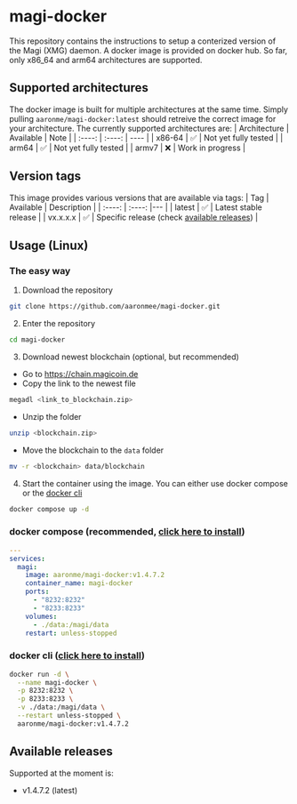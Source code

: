 # magi-docker
This repository contains the instructions to setup a conterized version of the Magi (XMG) daemon. 
A docker image is provided on docker hub. So far, only x86_64 and arm64 architectures are supported. 

## Supported architectures
The docker image is built for multiple architectures at the same time.
Simply pulling `aaronme/magi-docker:latest` should retreive the correct image for your architecture. 
The currently supported architectures are:
| Architecture | Available | Note |
| :----: | :----: | ---- |
| x86-64 | ✅ | Not yet fully tested |
| arm64 | ✅ | Not yet fully tested |
| armv7 | ❌ | Work in progress |

## Version tags
This image provides various versions that are available via tags:
| Tag | Available | Description |
| :----: | :----: |--- |
| latest | ✅ | Latest stable release |
| vx.x.x.x | ✅ | Specific release (check [available releases](https://github.com/aaronmee/magi-docker/blob/main/README.md#available-releases)) |



## Usage (Linux)
### The easy way
1. Download the repository
  ```bash
  git clone https://github.com/aaronmee/magi-docker.git
  ```
2. Enter the repository
  ```bash
  cd magi-docker
  ```
3. Download newest blockchain (optional, but recommended)
  * Go to https://chain.magicoin.de
  * Copy the link to the newest file
  ```bash
  megadl <link_to_blockchain.zip>
  ```
  * Unzip the folder
  ```bash
  unzip <blockchain.zip>
  ```
  * Move the blockchain to the `data` folder
  ```bash
  mv -r <blockchain> data/blockchain
  ```
4. Start the container using the image. You can either use docker compose or the [docker cli](https://github.com/aaronmee/magi-docker/blob/main/README.md#docker-cli)
  ```bash
  docker compose up -d
  ```

### docker compose (recommended, [click here to install](https://docs.docker.com/compose/install/))
```yaml
---
services:
  magi:
    image: aaronme/magi-docker:v1.4.7.2
    container_name: magi-docker
    ports:
      - "8232:8232"
      - "8233:8233"
    volumes:
      - ./data:/magi/data
    restart: unless-stopped
```
### docker cli ([click here to install](https://docs.docker.com/engine/install/))
```bash
docker run -d \
  --name magi-docker \
  -p 8232:8232 \
  -p 8233:8233 \
  -v ./data:/magi/data \
  --restart unless-stopped \
  aaronme/magi-docker:v1.4.7.2
```

## Available releases
Supported at the moment is:
* v1.4.7.2 (latest)
